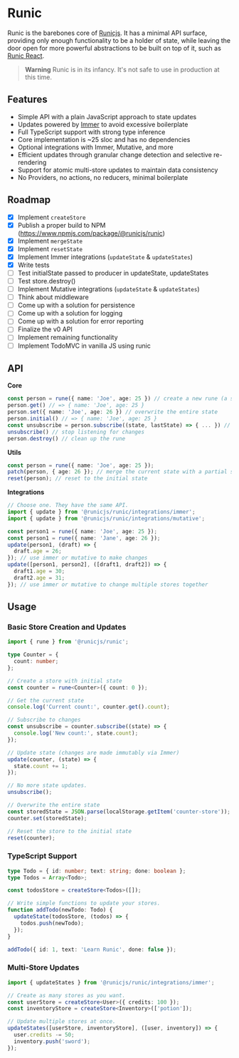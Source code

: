# Runic

Runic is the barebones core of [Runicjs](https://github.com/runicjs). It has a minimal
API surface, providing only enough functionality to be a holder of state, while
leaving the door open for more powerful abstractions to be built on top of it,
such as [Runic React](https://github.com/runicjs/runic/tree/master/packages/runic-react).

> **Warning**
> Runic is in its infancy. It's not safe to use in production at this time.

## Features

- Simple API with a plain JavaScript approach to state updates
- Updates powered by [Immer](https://immerjs.github.io/immer/) to avoid excessive boilerplate
- Full TypeScript support with strong type inference
- Core implementation is ~25 sloc and has no dependencies
- Optional integrations with Immer, Mutative, and more
- Efficient updates through granular change detection and selective re-rendering
- Support for atomic multi-store updates to maintain data consistency
- No Providers, no actions, no reducers, minimal boilerplate

## Roadmap

- [x] Implement `createStore`
- [x] Publish a proper build to NPM (https://www.npmjs.com/package/@runicjs/runic)
- [x] Implement `mergeState`
- [x] Implement `resetState`
- [x] Implement Immer integrations (`updateState` & `updateStates`)
- [x] Write tests
- [ ] Test initialState passed to producer in updateState, updateStates
- [ ] Test store.destroy()
- [ ] Implement Mutative integrations (`updateState` & `updateStates`)
- [ ] Think about middleware
- [ ] Come up with a solution for persistence
- [ ] Come up with a solution for logging
- [ ] Come up with a solution for error reporting
- [ ] Finalize the v0 API
- [ ] Implement remaining functionality
- [ ] Implement TodoMVC in vanilla JS using runic

## API

**Core**

```ts
const person = rune({ name: 'Joe', age: 25 }) // create a new rune (a state holder)
person.get() // => { name: 'Joe', age: 25 }
person.set({ name: 'Joe', age: 26 }) // overwrite the entire state
person.initial() // => { name: 'Joe', age: 25 }
const unsubscribe = person.subscribe((state, lastState) => { ... }) // listen for changes
unsubscribe() // stop listening for changes
person.destroy() // clean up the rune
```

**Utils**

```ts
const person = rune({ name: 'Joe', age: 25 });
patch(person, { age: 26 }); // merge the current state with a partial state
reset(person); // reset to the initial state
```

**Integrations**

```ts
// Choose one. They have the same API.
import { update } from '@runicjs/runic/integrations/immer';
import { update } from '@runicjs/runic/integrations/mutative';

const person1 = rune({ name: 'Joe', age: 25 });
const person1 = rune({ name: 'Jane', age: 26 });
update(person1, (draft) => {
  draft.age = 26;
}); // use immer or mutative to make changes
update([person1, person2], ([draft1, draft2]) => {
  draft1.age = 30;
  draft2.age = 31;
}); // use immer or mutative to change multiple stores together
```

## Usage

### Basic Store Creation and Updates

```ts
import { rune } from '@runicjs/runic';

type Counter = {
  count: number;
};

// Create a store with initial state
const counter = rune<Counter>({ count: 0 });

// Get the current state
console.log('Current count:', counter.get().count);

// Subscribe to changes
const unsubscribe = counter.subscribe((state) => {
  console.log('New count:', state.count);
});

// Update state (changes are made immutably via Immer)
update(counter, (state) => {
  state.count += 1;
});

// No more state updates.
unsubscribe();

// Overwrite the entire state
const storedState = JSON.parse(localStorage.getItem('counter-store'));
counter.set(storedState);

// Reset the store to the initial state
reset(counter);
```

### TypeScript Support

```ts
type Todo = { id: number; text: string; done: boolean };
type Todos = Array<Todo>;

const todosStore = createStore<Todos>([]);

// Write simple functions to update your stores.
function addTodo(newTodo: Todo) {
  updateState(todosStore, (todos) => {
    todos.push(newTodo);
  });
}

addTodo({ id: 1, text: 'Learn Runic', done: false });
```

### Multi-Store Updates

```ts
import { updateStates } from '@runicjs/runic/integrations/immer';

// Create as many stores as you want.
const userStore = createStore<User>({ credits: 100 });
const inventoryStore = createStore<Inventory>(['potion']);

// Update multiple stores at once.
updateStates([userStore, inventoryStore], ([user, inventory]) => {
  user.credits -= 50;
  inventory.push('sword');
});
```

